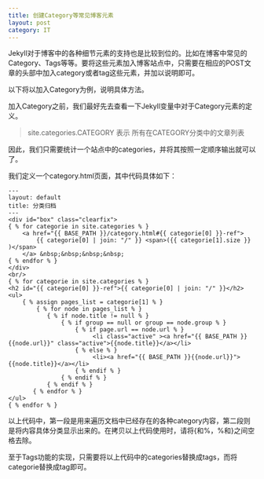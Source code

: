 ```yaml
---
title: 创建Category等常见博客元素
layout: post
category: IT
---
```


Jekyll对于博客中的各种细节元素的支持也是比较到位的。比如在博客中常见的Category、Tags等等。要将这些元素加入博客站点中，只需要在相应的POST文章的头部中加入category或者tag这些元素，并加以说明即可。

以下将以加入Category为例，说明具体方法。

加入Category之前，我们最好先去查看一下Jekyll变量中对于Category元素的定义。

> site.categories.CATEGORY 表示 所有在CATEGORY分类中的文章列表

因此，我们只需要统计一个站点中的categories，并将其按照一定顺序输出就可以了。

我们定义一个category.html页面，其中代码具体如下：

	---
	layout: default
	title: 分类归档
	---
	<div id="box" class="clearfix">
	{ % for categorie in site.categories % } 
	    <a href="{{ BASE_PATH }}/category.html#{{ categorie[0] }}-ref">
	        {{ categorie[0] | join: "/" }} <span>({{ categorie[1].size }} )</span>
	    </a> &nbsp;&nbsp;&nbsp;&nbsp;
	{ % endfor % }
	</div>
	<br/>
	{ % for categorie in site.categories % } 
	<h2 id="{{ categorie[0] }}-ref">{{ categorie[0] | join: "/" }}</h2>
	<ul>
	    { % assign pages_list = categorie[1] % } 
	        { % for node in pages_list % }
	           { % if node.title != null % }
	               { % if group == null or group == node.group % }
	                   { % if page.url == node.url % }
	                        <li class="active" ><a href="{{ BASE_PATH }}{{node.url}}" class="active">{{node.title}}</a></li>
	                   { % else % }
	                        <li><a href="{{ BASE_PATH }}{{node.url}}">{{node.title}}</a></li>
	                   { % endif % }
	               { % endif % }
	           { % endif % }
	       { % endfor % }
	</ul>	
	{ % endfor % }

以上代码中，第一段是用来遍历文档中已经存在的各种category内容，第二段则是将内容具体分类显示出来的。在拷贝以上代码使用时，请将{和%，%和}之间空格去除。

至于Tags功能的实现，只需要将以上代码中的categories替换成tags，而将categorie替换成tag即可。
